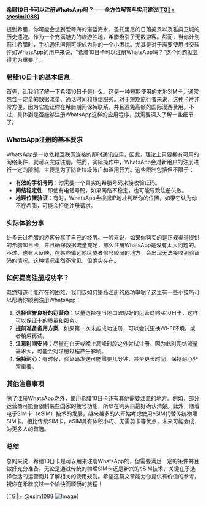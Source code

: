 **希腊10日卡可以注册WhatsApp吗？——全方位解答与实用建议[[TG💪+ @esim1088](https://t.me/s/esim1088)]**

提到希腊，你可能会想到爱琴海的湛蓝海水、圣托里尼的日落美景以及雅典卫城的历史遗迹。作为一个充满魅力的旅游胜地，希腊吸引了无数游客。然而，当你计划前往希腊时，手机通讯问题可能成为你的一个小困扰。尤其是对于需要使用社交软件如WhatsApp的用户来说，“希腊10日卡可以注册WhatsApp吗？”这个问题就显得尤为重要了。

### 希腊10日卡的基本信息

首先，让我们了解一下希腊10日卡是什么。这是一种短期使用的本地SIM卡，通常包含一定量的数据流量、通话时间和短信服务。对于短期旅行者来说，这种卡片非常方便，因为它能让你在希腊期间保持联系，并且避免高额的国际漫游费用。不过，具体到是否能够注册WhatsApp这样的应用程序，就需要深入了解一些细节了。

### WhatsApp注册的基本要求

WhatsApp是一款依赖互联网连接的即时通讯应用，因此，理论上只要拥有可用的网络条件，就可以完成注册。然而，实际操作中，WhatsApp会对新用户的注册进行一定的限制，主要是为了防止垃圾账户和滥用行为。这些限制包括但不限于：

- **有效的手机号码**：你需要一个真实的希腊号码来接收验证码。
- **网络稳定性**：即使有电话号码，如果网络不稳定，也可能导致注册失败。
- **地理位置验证**：有时，WhatsApp会根据IP地址判断你的位置，如果它认为你不在希腊，可能会拒绝注册请求。

### 实际体验分享

许多去过希腊的游客分享了自己的经历。一般来说，如果你购买的是正规渠道提供的希腊10日卡，并且确保数据流量充足，那么注册WhatsApp是没有太大问题的。不过，也有人反映，在某些偏远地区或者信号较弱的地方，会出现无法接收到验证码的情况。这种情况虽然不常见，但确实存在。

### 如何提高注册成功率？

既然知道可能存在的困难，我们该如何提高注册的成功率呢？这里有一些小技巧可以帮助你顺利注册WhatsApp：

1. **选择信誉良好的运营商**：尽量选择在当地口碑较好的运营商购买10日卡，这样可以保证卡的质量和服务。
2. **提前准备备用方案**：如果第一次未能成功注册，可以尝试更换Wi-Fi环境，或者稍后再试。
3. **注意时间安排**：尽量在白天或晚上高峰时段之外尝试注册，因为此时网络流量需求大，可能会对注册过程产生影响。
4. **保持耐心**：有时候，验证码发送可能需要几分钟，甚至更长时间，保持耐心非常重要。

### 其他注意事项

除了注册WhatsApp之外，使用希腊10日卡还有其他需要注意的地方。例如，部分运营商可能会限制某些国家的拨号功能，所以在购买前最好确认清楚。此外，随着电子SIM卡（eSIM）技术的发展，越来越多的人开始考虑使用eSIM代替传统物理SIM卡。相比传统SIM卡，eSIM具有体积小巧、无需剪卡等优点，未来可能会成为更多人的首选。

### 总结

总的来说，希腊10日卡是可以用来注册WhatsApp的，但需要满足一定的条件并且做好充分准备。无论是通过传统的物理SIM卡还是新兴的eSIM技术，关键在于选择合适的运营商并了解相关的使用规则。希望这篇文章能为你提供有价值的参考，祝你在希腊度过一个愉快而顺畅的旅程！

[[TG💪+ @esim1088](https://t.me/s/esim1088) ![Image](https://i.postimg.cc/4NQfJmqS/Snipaste-2025-05-13-00-14-12.png)]